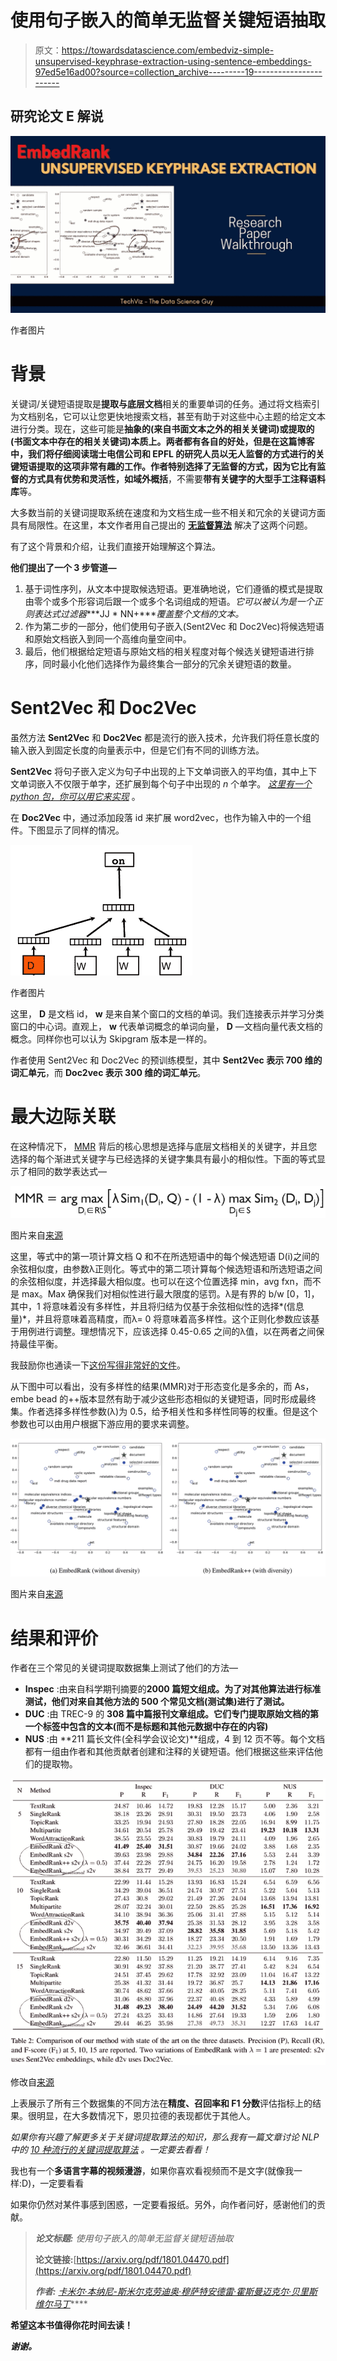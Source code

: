 # 使用句子嵌入的简单无监督关键短语抽取

> 原文：<https://towardsdatascience.com/embedviz-simple-unsupervised-keyphrase-extraction-using-sentence-embeddings-97ed5e16ad00?source=collection_archive---------19----------------------->

## **研究论文 E** 解说

![](img/f661b084fb27495a4346649a0063dea4.png)

作者图片

# 背景

关键词/关键短语提取是**提取与底层文档**相关的重要单词的任务。通过将文档索引为文档别名，它可以让您更快地搜索文档，甚至有助于对这些中心主题的给定文本进行分类。现在，这些可能是**抽象的(来自书面文本之外的相关关键词)或提取的(书面文本中存在的相关关键词)**本质上。两者都有各自的好处，但是在这篇博客中，我们将仔细阅读瑞士电信公司和 EPFL 的研究人员以无人监督的方式进行的关键短语提取的这项非常有趣的工作。作者特别选择了无监督的方式，因为它比有监督的方式具有优势和灵活性，如**域外概括**，不需要**带有关键字的大型手工注释语料库**等。

大多数当前的关键词提取系统在速度和为文档生成一些不相关和冗余的关键词方面具有局限性。在这里，本文作者用自己提出的 [**无监督算法**](https://en.wikipedia.org/wiki/Unsupervised_learning) 解决了这两个问题。

有了这个背景和介绍，让我们直接开始理解这个算法。

**他们提出了一个 3 步管道—**

1.  基于词性序列，从文本中提取候选短语。更准确地说，它们遵循的模式是提取由零个或多个形容词后跟一个或多个名词组成的短语。*它可以被认为是一个正则表达式过滤器****JJ * NN+****覆盖整个文档的文本。*
2.  作为第二步的一部分，他们使用句子嵌入(Sent2Vec 和 Doc2Vec)将候选短语和原始文档嵌入到同一个高维向量空间中。
3.  最后，他们根据给定短语与原始文档的相关程度对每个候选关键短语进行排序，同时最小化他们选择作为最终集合一部分的冗余关键短语的数量。

# Sent2Vec 和 Doc2Vec

虽然方法 **Sent2Vec** 和 **Doc2Vec** 都是流行的嵌入技术，允许我们将任意长度的输入嵌入到固定长度的向量表示中，但是它们有不同的训练方法。

**Sent2Vec** 将句子嵌入定义为句子中出现的上下文单词嵌入的平均值，其中上下文单词嵌入不仅限于单字，还扩展到每个句子中出现的 *n* 个单字。 [*这里有一个 python 包，你可以用它来实现*](https://pypi.org/project/sent2vec/) 。

在 **Doc2Vec** 中，通过添加段落 id 来扩展 word2vec，也作为输入中的一个组件。下图显示了同样的情况。

![](img/f6810197a477b3e1381dccab14000cbb.png)

作者图片

这里， **D** 是文档 id， **w** 是来自某个窗口的文档的单词。我们连接表示并学习分类窗口的中心词。直观上， **w** 代表单词概念的单词向量， **D** —文档向量代表文档的概念。同样你也可以认为 Skipgram 版本是一样的。

作者使用 Sent2Vec 和 Doc2Vec 的预训练模型，其中 **Sent2Vec 表示 700 维的词汇单元**，而 **Doc2vec 表示 300 维的词汇单元**。

# 最大边际关联

在这种情况下， [MMR](https://www.cs.cmu.edu/~jgc/publication/The_Use_MMR_Diversity_Based_LTMIR_1998.pdf) 背后的核心思想是选择与底层文档相关的关键字，并且您选择的每个渐进式关键字与已经选择的关键字集具有最小的相似性。下面的等式显示了相同的数学表达式—

![](img/267e10e4e4b40e56ea53e34a50e3eff7.png)

图片来自[来源](http://www.cs.bilkent.edu.tr/~canf/CS533/hwSpring14/eightMinPresentations/handoutMMR.pdf)

这里，等式中的第一项计算文档 Q 和不在所选短语中的每个候选短语 D(i)之间的余弦相似度，由参数λ正则化。等式中的第二项计算每个候选短语和所选短语之间的余弦相似度，并选择最大相似度。也可以在这个位置选择 min，avg fxn，而不是 max。Max 确保我们对相似性进行最大限度的惩罚。λ是有界的 b/w [0，1]，其中，1 将意味着没有多样性，并且将归结为仅基于余弦相似性的选择*(信息量)*，并且将意味着高精度，而λ= 0 将意味着高多样性。这个正则化参数应该基于用例进行调整。理想情况下，应该选择 0.45-0.65 之间的λ值，以在两者之间保持最佳平衡。

我鼓励你也通读一下[这份写得非常好的文件](http://www.cs.bilkent.edu.tr/~canf/CS533/hwSpring14/eightMinPresentations/handoutMMR.pdf)。

从下图中可以看出，没有多样性的结果(MMR)对于形态变化是多余的，而 As，embe bead 的++版本显然有助于减少这些形态相似的关键短语，同时形成最终集。作者选择多样性参数(λ)为 0.5，给予相关性和多样性同等的权重。但是这个参数也可以由用户根据下游应用的要求来调整。

![](img/931558f82fce7e01b884c69944ed06b8.png)

图片来自[来源](https://arxiv.org/pdf/1801.04470.pdf)

# 结果和评价

作者在三个常见的关键词提取数据集上测试了他们的方法—

*   **Inspec** :由来自科学期刊摘要的**2000 篇短文组成。为了对其他算法进行标准测试，他们对来自其他方法的 500 个常见文档(测试集)进行了测试。**
*   **DUC** :由 TREC-9 的 **308 篇中篇报刊文章组成。它们专门提取原始文档的第一个标签中包含的文本(而不是标题和其他元数据中存在的内容)**
*   **NUS** :由 **211 篇长文件(全科学会议论文)**组成，4 到 12 页不等。每个文档都有一组由作者和其他贡献者创建和注释的关键短语。他们根据这些来评估他们的提取物。

![](img/61b8085d46f9d93fb24fdd03819979a3.png)

修改自[来源](https://arxiv.org/pdf/1801.04470.pdf)

上表展示了所有三个数据集的不同方法在**精度、召回率和 F1 分数**评估指标上的结果。很明显，在大多数情况下，恩贝拉德的表现都优于其他人。

*如果你有兴趣了解更多关于关键词提取算法的知识，那么我有一篇文章讨论 NLP 中的* [*10 种流行的关键词提取算法*](https://medium.com/mlearning-ai/10-popular-keyword-extraction-algorithms-in-natural-language-processing-8975ada5750c) *。一定要去看看！*

我也有一个**多语言字幕的视频漫游**，如果你喜欢看视频而不是文字(就像我一样:D)，一定要看看

如果你仍然对某件事感到困惑，一定要看报纸。另外，向作者问好，感谢他们的贡献。

> ***论文标题:*** *使用句子嵌入的简单无监督关键短语抽取*
> 
> **论文链接:**[https://arxiv.org/pdf/1801.04470.pdf](https://arxiv.org/pdf/1801.04470.pdf)
> 
> ***作者:*** [*卡米尔·本纳尼-斯米尔*](https://arxiv.org/search/cs?searchtype=author&query=Bennani-Smires%2C+K)*[*克劳迪奥·穆萨特*](https://arxiv.org/search/cs?searchtype=author&query=Musat%2C+C)*[*安德雷·霍斯曼*](https://arxiv.org/search/cs?searchtype=author&query=Hossmann%2C+A)*[*迈克尔·贝里斯维尔*](https://arxiv.org/search/cs?searchtype=author&query=Baeriswyl%2C+M)*[*马丁*](https://arxiv.org/search/cs?searchtype=author&query=Jaggi%2C+M)****

**希望这本书值得你花时间去读！**

***谢谢。***